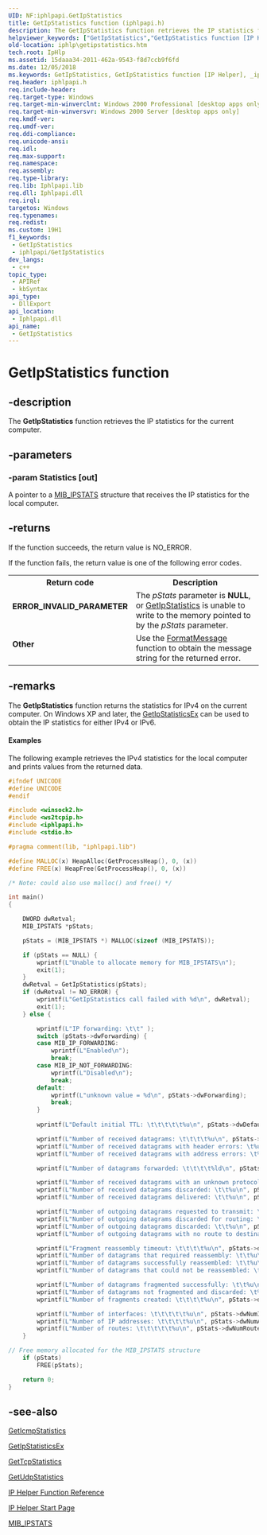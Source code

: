 ```yaml
---
UID: NF:iphlpapi.GetIpStatistics
title: GetIpStatistics function (iphlpapi.h)
description: The GetIpStatistics function retrieves the IP statistics for the current computer.
helpviewer_keywords: ["GetIpStatistics","GetIpStatistics function [IP Helper]","_iphlp_getipstatistics","iphlp.getipstatistics","iphlpapi/GetIpStatistics"]
old-location: iphlp\getipstatistics.htm
tech.root: IpHlp
ms.assetid: 15daaa34-2011-462a-9543-f8d7ccb9f6fd
ms.date: 12/05/2018
ms.keywords: GetIpStatistics, GetIpStatistics function [IP Helper], _iphlp_getipstatistics, iphlp.getipstatistics, iphlpapi/GetIpStatistics
req.header: iphlpapi.h
req.include-header: 
req.target-type: Windows
req.target-min-winverclnt: Windows 2000 Professional [desktop apps only]
req.target-min-winversvr: Windows 2000 Server [desktop apps only]
req.kmdf-ver: 
req.umdf-ver: 
req.ddi-compliance: 
req.unicode-ansi: 
req.idl: 
req.max-support: 
req.namespace: 
req.assembly: 
req.type-library: 
req.lib: Iphlpapi.lib
req.dll: Iphlpapi.dll
req.irql: 
targetos: Windows
req.typenames: 
req.redist: 
ms.custom: 19H1
f1_keywords:
 - GetIpStatistics
 - iphlpapi/GetIpStatistics
dev_langs:
 - c++
topic_type:
 - APIRef
 - kbSyntax
api_type:
 - DllExport
api_location:
 - Iphlpapi.dll
api_name:
 - GetIpStatistics
---
```


# GetIpStatistics function


## -description

The 
<b>GetIpStatistics</b> function retrieves the IP statistics for the current computer.

## -parameters

### -param Statistics [out]

A pointer to a 
<a href="https://docs.microsoft.com/windows/desktop/api/ipmib/ns-ipmib-mib_ipstats_lh">MIB_IPSTATS</a> structure that receives the IP statistics for the local computer.

## -returns

If the function succeeds, the return value is NO_ERROR.

If the function fails, the return value is one of the following error codes.

<table>
<tr>
<th>Return code</th>
<th>Description</th>
</tr>
<tr>
<td width="40%">
<dl>
<dt><b>ERROR_INVALID_PARAMETER</b></dt>
</dl>
</td>
<td width="60%">
The <i>pStats</i> parameter is <b>NULL</b>, or 
<a href="https://docs.microsoft.com/windows/desktop/api/iphlpapi/nf-iphlpapi-getipstatistics">GetIpStatistics</a> is unable to write to the memory pointed to by the <i>pStats</i> parameter.

</td>
</tr>
<tr>
<td width="40%">
<dl>
<dt><b>Other</b></dt>
</dl>
</td>
<td width="60%">
Use 
the <a href="https://docs.microsoft.com/windows/desktop/api/winbase/nf-winbase-formatmessage">FormatMessage</a> function to obtain the message string for the returned error.

</td>
</tr>
</table>

## -remarks

The 
<b>GetIpStatistics</b> function returns the statistics for IPv4 on the current computer.     On Windows XP and later, the <a href="https://docs.microsoft.com/windows/desktop/api/iphlpapi/nf-iphlpapi-getipstatisticsex">GetIpStatisticsEx</a> can be used to obtain the IP statistics for either IPv4 or IPv6.


#### Examples

The following example retrieves the IPv4 statistics for the local computer and prints values from the returned data.


```cpp
#ifndef UNICODE
#define UNICODE
#endif

#include <winsock2.h>
#include <ws2tcpip.h>
#include <iphlpapi.h>
#include <stdio.h>

#pragma comment(lib, "iphlpapi.lib")

#define MALLOC(x) HeapAlloc(GetProcessHeap(), 0, (x))
#define FREE(x) HeapFree(GetProcessHeap(), 0, (x))

/* Note: could also use malloc() and free() */

int main()
{

    DWORD dwRetval;
    MIB_IPSTATS *pStats;

    pStats = (MIB_IPSTATS *) MALLOC(sizeof (MIB_IPSTATS));

    if (pStats == NULL) {
        wprintf(L"Unable to allocate memory for MIB_IPSTATS\n");
        exit(1);
    }
    dwRetval = GetIpStatistics(pStats);
    if (dwRetval != NO_ERROR) {
        wprintf(L"GetIpStatistics call failed with %d\n", dwRetval);
        exit(1);
    } else {

        wprintf(L"IP forwarding: \t\t" );
        switch (pStats->dwForwarding) {
        case MIB_IP_FORWARDING: 
            wprintf(L"Enabled\n");
            break;
        case MIB_IP_NOT_FORWARDING: 
            wprintf(L"Disabled\n");
            break;
        default: 
            wprintf(L"unknown value = %d\n", pStats->dwForwarding);
            break;
        }
        
        wprintf(L"Default initial TTL: \t\t\t\t\t%u\n", pStats->dwDefaultTTL);

        wprintf(L"Number of received datagrams: \t\t\t\t%u\n", pStats->dwInReceives);
        wprintf(L"Number of received datagrams with header errors: \t%u\n", pStats->dwInHdrErrors);
        wprintf(L"Number of received datagrams with address errors: \t%u\n", pStats->dwInAddrErrors);

        wprintf(L"Number of datagrams forwarded: \t\t\t\t%ld\n", pStats->dwForwDatagrams);

        wprintf(L"Number of received datagrams with an unknown protocol: \t%u\n", pStats->dwInUnknownProtos);
        wprintf(L"Number of received datagrams discarded: \t\t%u\n", pStats->dwInDiscards);
        wprintf(L"Number of received datagrams delivered: \t\t%u\n", pStats->dwInDelivers);

        wprintf(L"Number of outgoing datagrams requested to transmit: \t%u\n", pStats->dwOutRequests);
        wprintf(L"Number of outgoing datagrams discarded for routing: \t%u\n", pStats->dwRoutingDiscards);
        wprintf(L"Number of outgoing datagrams discarded: \t\t%u\n", pStats->dwOutDiscards);
        wprintf(L"Number of outgoing datagrams with no route to destination discarded: %u\n", pStats->dwOutNoRoutes);

        wprintf(L"Fragment reassembly timeout: \t\t\t\t%u\n", pStats->dwReasmTimeout);
        wprintf(L"Number of datagrams that required reassembly: \t\t%u\n", pStats->dwReasmReqds);
        wprintf(L"Number of datagrams successfully reassembled: \t\t%u\n", pStats->dwReasmOks);
        wprintf(L"Number of datagrams that could not be reassembled: \t%u\n", pStats->dwReasmFails);

        wprintf(L"Number of datagrams fragmented successfully: \t\t%u\n", pStats->dwFragOks);
        wprintf(L"Number of datagrams not fragmented and discarded: \t%u\n", pStats->dwFragFails);
        wprintf(L"Number of fragments created: \t\t\t\t%u\n", pStats->dwFragCreates);

        wprintf(L"Number of interfaces: \t\t\t\t\t%u\n", pStats->dwNumIf);
        wprintf(L"Number of IP addresses: \t\t\t\t%u\n", pStats->dwNumAddr);
        wprintf(L"Number of routes: \t\t\t\t\t%u\n", pStats->dwNumRoutes);
    }

// Free memory allocated for the MIB_IPSTATS structure
    if (pStats)
        FREE(pStats);

    return 0;
}

```

## -see-also

<a href="https://docs.microsoft.com/windows/desktop/api/iphlpapi/nf-iphlpapi-geticmpstatistics">GetIcmpStatistics</a>



<a href="https://docs.microsoft.com/windows/desktop/api/iphlpapi/nf-iphlpapi-getipstatisticsex">GetIpStatisticsEx</a>



<a href="https://docs.microsoft.com/windows/desktop/api/iphlpapi/nf-iphlpapi-gettcpstatistics">GetTcpStatistics</a>



<a href="https://docs.microsoft.com/windows/desktop/api/iphlpapi/nf-iphlpapi-getudpstatistics">GetUdpStatistics</a>



<a href="https://docs.microsoft.com/windows/desktop/IpHlp/ip-helper-function-reference">IP Helper Function Reference</a>



<a href="https://docs.microsoft.com/windows/desktop/IpHlp/ip-helper-start-page">IP Helper Start Page</a>



<a href="https://docs.microsoft.com/windows/desktop/api/ipmib/ns-ipmib-mib_ipstats_lh">MIB_IPSTATS</a>

